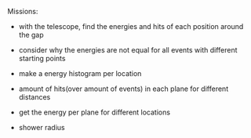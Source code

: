 Missions:

- with the telescope, find the energies and hits of each position around the gap


- consider why the energies are not equal for all events with different starting points

- make a energy histogram per location

- amount of hits(over amount of events) in each plane for different distances

- get the energy per plane for different locations

- shower radius
